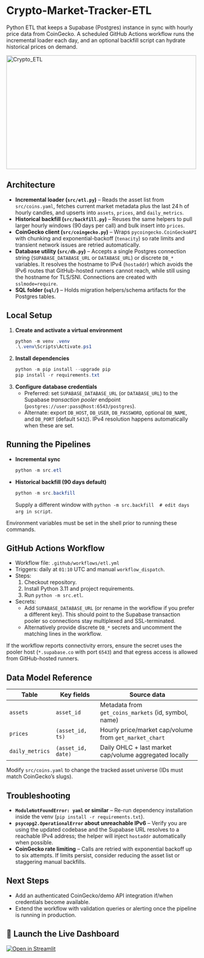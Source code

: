 # Crypto-Market-Tracker-ETL

Python ETL that keeps a Supabase (Postgres) instance in sync with hourly price data from CoinGecko. A scheduled GitHub Actions workflow runs the incremental loader each day, and an optional backfill script can hydrate historical prices on demand.

</div><img width="500" height="300" alt="Crypto_ETL" src="https://github.com/user-attachments/assets/34719813-53f8-4fde-8141-339c5ccf8af2" />



## Architecture
- **Incremental loader (`src/etl.py`)** – Reads the asset list from `src/coins.yaml`, fetches current market metadata plus the last 24 h of hourly candles, and upserts into `assets`, `prices`, and `daily_metrics`.
- **Historical backfill (`src/backfill.py`)** – Reuses the same helpers to pull larger hourly windows (90 days per call) and bulk insert into `prices`.
- **CoinGecko client (`src/coingecko.py`)** – Wraps `pycoingecko.CoinGeckoAPI` with chunking and exponential-backoff (`tenacity`) so rate limits and transient network issues are retried automatically.
- **Database utility (`src/db.py`)** – Accepts a single Postgres connection string (`SUPABASE_DATABASE_URL` or `DATABASE_URL`) or discrete `DB_*` variables. It resolves the hostname to IPv4 (`hostaddr`) which avoids the IPv6 routes that GitHub-hosted runners cannot reach, while still using the hostname for TLS/SNI. Connections are created with `sslmode=require`.
- **SQL folder (`sql/`)** – Holds migration helpers/schema artifacts for the Postgres tables.

## Local Setup
1. **Create and activate a virtual environment**
   ```powershell
   python -m venv .venv
   .\.venv\Scripts\Activate.ps1
   ```
2. **Install dependencies**
   ```powershell
   python -m pip install --upgrade pip
   pip install -r requirements.txt
   ```
3. **Configure database credentials**
   - Preferred: set `SUPABASE_DATABASE_URL` (or `DATABASE_URL`) to the Supabase *transaction pooler* endpoint (`postgres://user:pass@host:6543/postgres`).
   - Alternate: export `DB_HOST`, `DB_USER`, `DB_PASSWORD`, optional `DB_NAME`, and `DB_PORT` (default `5432`). IPv4 resolution happens automatically when these are set.

## Running the Pipelines
- **Incremental sync**
  ```powershell
  python -m src.etl
  ```
- **Historical backfill (90 days default)**
  ```powershell
  python -m src.backfill
  ```
  Supply a different window with `python -m src.backfill  # edit days arg in script`.

Environment variables must be set in the shell prior to running these commands.

## GitHub Actions Workflow
- Workflow file: `.github/workflows/etl.yml`
- Triggers: daily at `01:10` UTC and manual `workflow_dispatch`.
- Steps:
  1. Checkout repository.
  2. Install Python 3.11 and project requirements.
  3. Run `python -m src.etl`.
- Secrets:
  - Add `SUPABASE_DATABASE_URL` (or rename in the workflow if you prefer a different key). This should point to the Supabase transaction pooler so connections stay multiplexed and SSL-terminated.
  - Alternatively provide discrete `DB_*` secrets and uncomment the matching lines in the workflow.

If the workflow reports connectivity errors, ensure the secret uses the pooler host (`*.supabase.co` with port `6543`) and that egress access is allowed from GitHub-hosted runners.

## Data Model Reference
| Table            | Key fields                        | Source data                                             |
|------------------|-----------------------------------|---------------------------------------------------------|
| `assets`         | `asset_id`                        | Metadata from `get_coins_markets` (id, symbol, name)    |
| `prices`         | `(asset_id, ts)`                  | Hourly price/market cap/volume from `get_market_chart`  |
| `daily_metrics`  | `(asset_id, date)`                | Daily OHLC + last market cap/volume aggregated locally  |

Modify `src/coins.yaml` to change the tracked asset universe (IDs must match CoinGecko’s slugs).

## Troubleshooting
- **`ModuleNotFoundError: yaml` or similar** – Re-run dependency installation inside the venv (`pip install -r requirements.txt`).
- **`psycopg2.OperationalError` about unreachable IPv6** – Verify you are using the updated codebase and the Supabase URL resolves to a reachable IPv4 address; the helper will inject `hostaddr` automatically when possible.
- **CoinGecko rate limiting** – Calls are retried with exponential backoff up to six attempts. If limits persist, consider reducing the asset list or staggering manual backfills.

## Next Steps
- Add an authenticated CoinGecko/demo API integration if/when credentials become available.
- Extend the workflow with validation queries or alerting once the pipeline is running in production.

## 🚀 Launch the Live Dashboard

[![Open in Streamlit](https://static.streamlit.io/badges/streamlit_badge_black_white.svg)](https://crypto-market-tracker-etl-t6cymd2ftxylanudhqjlkv.streamlit.app/)

